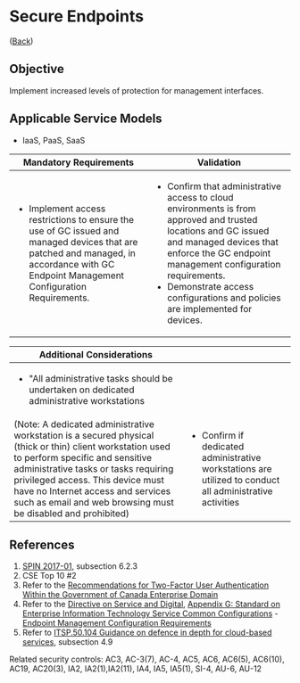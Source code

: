 # Secure Endpoints

([Back](../README.md))

## Objective

Implement increased levels of protection for management interfaces.

## Applicable Service Models

- IaaS, PaaS, SaaS

| Mandatory Requirements                                                                                                                                                                            | Validation                                                                                                                                                                                                                                                                                       |
| ------------------------------------------------------------------------------------------------------------------------------------------------------------------------------------------------- | ------------------------------------------------------------------------------------------------------------------------------------------------------------------------------------------------------------------------------------------------------------------------------------------------ |
| <ul><li>Implement access restrictions to ensure the use of GC issued and managed devices that are patched and managed, in accordance with GC Endpoint Management Configuration Requirements.</li></ul> | <ul><li>Confirm that administrative access to cloud environments is from approved and trusted locations and GC issued and managed devices that enforce the GC endpoint management configuration requirements.</li><li>Demonstrate access configurations and policies are implemented for devices.</li></ul> |

| Additional Considerations                                                                                    |                                                                                                                             |
| ------------------------------------------------------------------------------------------------------------ | --------------------------------------------------------------------------------------------------------------------------- |
| <ul><li>"All administrative tasks should be undertaken on dedicated administrative workstations
(Note: A dedicated administrative workstation is a secured physical (thick or thin) client workstation used to perform specific and sensitive administrative tasks or tasks requiring privileged access. This device must have no Internet access and services such as email and web browsing must be disabled and prohibited)</li></ul> | <ul><li>Confirm if dedicated administrative workstations are utilized to conduct all administrative activities</li></ul> |

## References

1. [SPIN 2017-01](https://www.canada.ca/en/treasury-board-secretariat/services/access-information-privacy/security-identity-management/direction-secure-use-commercial-cloud-services-spin.html), subsection 6.2.3
2. CSE Top 10 #2
3. Refer to the [Recommendations for Two-Factor User Authentication Within the Government of Canada Enterprise Domain](https://intranet.canada.ca/wg-tg/rtua-rafu-eng.asp)
4. Refer to the [Directive on Service and Digital](https://www.tbs-sct.canada.ca/pol/doc-eng.aspx?id=32601), [Appendix G: Standard on Enterprise Information Technology Service Common Configurations](https://www.tbs-sct.canada.ca/pol/doc-eng.aspx?id=32713) - [Endpoint Management Configuration Requirements](https://www.canada.ca/en/government/system/digital-government/policies-standards/enterprise-it-service-common-configurations/endpoint.html)
5. Refer to [ITSP.50.104 Guidance on defence in depth for cloud-based services](https://cyber.gc.ca/en/guidance/itsp50104-guidance-defence-depth-cloud-based-services), subsection 4.9

Related security controls: AC3, AC-3(7), AC-4, AC5, AC6, AC6(5), AC6(10), AC19, AC20(3), IA2, IA2(1),IA2(11), IA4, IA5, IA5(1), SI-4, AU-6, AU-12
